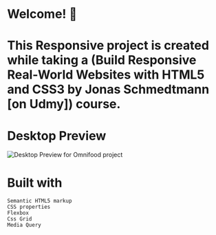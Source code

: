 # Welcome! 👋
# This Responsive project is created while taking a (Build Responsive Real-World Websites with HTML5 and CSS3 by Jonas Schmedtmann [on Udmy]) course.

# Desktop Preview
![Desktop Preview for Omnifood project](img/Screenshots/desktop/01Desktop.png)


# Built with

    Semantic HTML5 markup
    CSS properties
    Flexbox
    Css Grid
    Media Query


